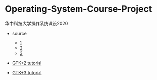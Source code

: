 # Operating-System-Course-Project
华中科技大学操作系统课设2020

- source
  - [1](https://wenku.baidu.com/view/2cd56140f111f18583d05ae6.html)
  - [2](https://wenku.baidu.com/view/a7e54fc3aff8941ea76e58fafab069dc5122474c.html)
  - [3](https://wenku.baidu.com/view/843f7e3443323968011c92ca.html)

- [GTK+2 tutorial](http://zetcode.com/gui/gtk2/)
- [GTK+3 tutorial](https://developer.gnome.org/gtk3/stable/gtk-getting-started.html)
